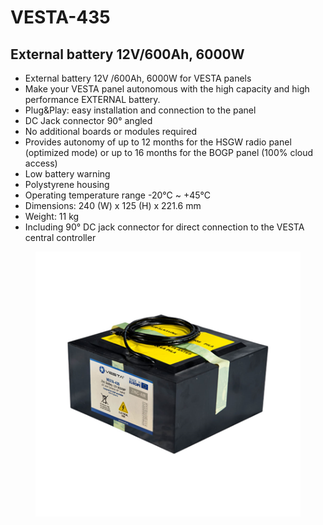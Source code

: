 # VESTA-435

## External battery 12V/600Ah, 6000W

* External battery 12V /600Ah, 6000W for VESTA panels
* Make your VESTA panel autonomous with the high capacity and high performance EXTERNAL battery.
* Plug\&Play: easy installation and connection to the panel
* DC Jack connector 90° angled
* No additional boards or modules required
* Provides autonomy of up to 12 months for the HSGW radio panel (optimized mode) or up to 16 months for the BOGP panel (100% cloud access)
* Low battery warning
* Polystyrene housing
* Operating temperature range -20°C \~ +45°C
* Dimensions: 240 (W) x 125 (H) x 221.6 mm
* Weight: 11 kg
* Including 90° DC jack connector for direct connection to the VESTA central controller

<figure><img src=".gitbook/assets/image (4) (1).png" alt=""><figcaption></figcaption></figure>
